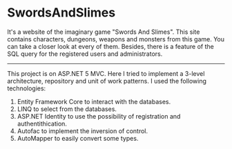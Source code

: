 # SwordsAndSlimes
It's a website of the imaginary game "Swords And Slimes". This site contains characters, dungeons, weapons and monsters from this game. You can take a closer look at 
every of them. Besides, there is a feature of the SQL query for the registered users and administrators.
___
This project is on ASP.NET 5 MVC. Here I tried to implement a 3-level architecture, repository and unit of work patterns.
I used the following technologies:
1. Entity Framework Core to interact with the databases.
2. LINQ to select from the databases.
3. ASP.NET Identity to use the possibility of registration and authentithication.
4. Autofac to implement the inversion of control.
5. AutoMapper to easily convert some types.
